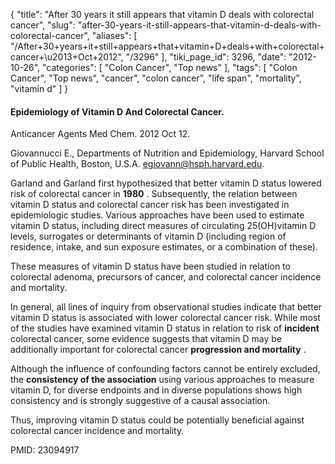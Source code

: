 {
    "title": "After 30 years it still appears that vitamin D deals with colorectal cancer",
    "slug": "after-30-years-it-still-appears-that-vitamin-d-deals-with-colorectal-cancer",
    "aliases": [
        "/After+30+years+it+still+appears+that+vitamin+D+deals+with+colorectal+cancer+\u2013+Oct+2012",
        "/3296"
    ],
    "tiki_page_id": 3296,
    "date": "2012-10-26",
    "categories": [
        "Colon Cancer",
        "Top news"
    ],
    "tags": [
        "Colon Cancer",
        "Top news",
        "cancer",
        "colon cancer",
        "life span",
        "mortality",
        "vitamin d"
    ]
}


#### Epidemiology of Vitamin D And Colorectal Cancer.

Anticancer Agents Med Chem. 2012 Oct 12. 

Giovannucci E., Departments of Nutrition and Epidemiology, Harvard School of Public Health, Boston, U.S.A. egiovann@hsph.harvard.edu.

Garland and Garland first hypothesized that better vitamin D status lowered risk of colorectal cancer in  **1980** . Subsequently, the relation between vitamin D status and colorectal cancer risk has been investigated in epidemiologic studies. Various approaches have been used to estimate vitamin D status, including direct measures of circulating 25(OH)vitamin D levels, surrogates or determinants of vitamin D (including region of residence, intake, and sun exposure estimates, or a combination of these). 

These measures of vitamin D status have been studied in relation to colorectal adenoma, precursors of cancer, and colorectal cancer incidence and mortality. 

In general, all lines of inquiry from observational studies indicate that better vitamin D status is associated with lower colorectal cancer risk. While most of the studies have examined vitamin D status in relation to risk of  **incident**  colorectal cancer, some evidence suggests that vitamin D may be additionally important for colorectal cancer  **progression and mortality** . 

Although the influence of confounding factors cannot be entirely excluded, the  **consistency of the association**  using various approaches to measure vitamin D, for diverse endpoints and in diverse populations shows high consistency and is strongly suggestive of a causal association. 

Thus, improving vitamin D status could be potentially beneficial against colorectal cancer incidence and mortality.

PMID: 23094917